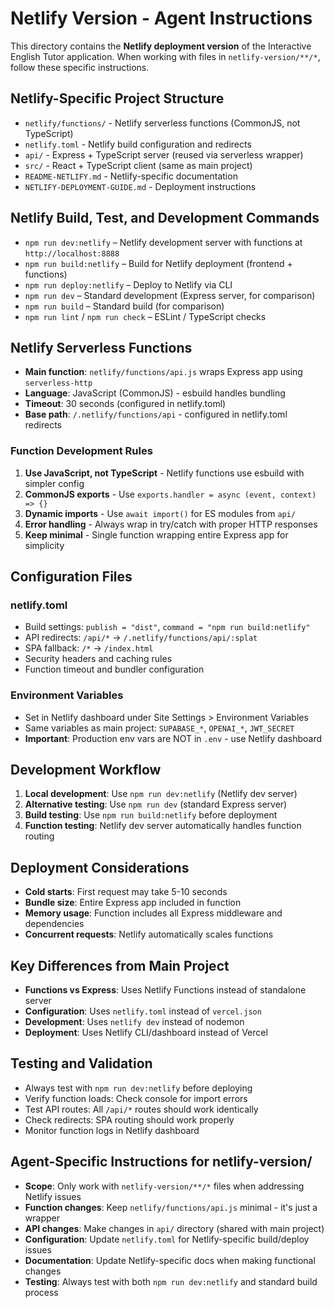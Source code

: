 # Netlify Version - Agent Instructions

This directory contains the **Netlify deployment version** of the Interactive English Tutor application. When working with files in `netlify-version/**/*`, follow these specific instructions.

## Netlify-Specific Project Structure

- `netlify/functions/` - Netlify serverless functions (CommonJS, not TypeScript)
- `netlify.toml` - Netlify build configuration and redirects
- `api/` - Express + TypeScript server (reused via serverless wrapper)
- `src/` - React + TypeScript client (same as main project)
- `README-NETLIFY.md` - Netlify-specific documentation
- `NETLIFY-DEPLOYMENT-GUIDE.md` - Deployment instructions

## Netlify Build, Test, and Development Commands

- `npm run dev:netlify` – Netlify development server with functions at `http://localhost:8888`
- `npm run build:netlify` – Build for Netlify deployment (frontend + functions)
- `npm run deploy:netlify` – Deploy to Netlify via CLI
- `npm run dev` – Standard development (Express server, for comparison)
- `npm run build` – Standard build (for comparison)
- `npm run lint` / `npm run check` – ESLint / TypeScript checks

## Netlify Serverless Functions

- **Main function**: `netlify/functions/api.js` wraps Express app using `serverless-http`
- **Language**: JavaScript (CommonJS) - esbuild handles bundling
- **Timeout**: 30 seconds (configured in netlify.toml)
- **Base path**: `/.netlify/functions/api` - configured in netlify.toml redirects

### Function Development Rules

1. **Use JavaScript, not TypeScript** - Netlify functions use esbuild with simpler config
2. **CommonJS exports** - Use `exports.handler = async (event, context) => {}`
3. **Dynamic imports** - Use `await import()` for ES modules from `api/`
4. **Error handling** - Always wrap in try/catch with proper HTTP responses
5. **Keep minimal** - Single function wrapping entire Express app for simplicity

## Configuration Files

### netlify.toml
- Build settings: `publish = "dist"`, `command = "npm run build:netlify"`
- API redirects: `/api/*` → `/.netlify/functions/api/:splat`
- SPA fallback: `/*` → `/index.html`
- Security headers and caching rules
- Function timeout and bundler configuration

### Environment Variables
- Set in Netlify dashboard under Site Settings > Environment Variables
- Same variables as main project: `SUPABASE_*`, `OPENAI_*`, `JWT_SECRET`
- **Important**: Production env vars are NOT in `.env` - use Netlify dashboard

## Development Workflow

1. **Local development**: Use `npm run dev:netlify` (Netlify dev server)
2. **Alternative testing**: Use `npm run dev` (standard Express server)
3. **Build testing**: Use `npm run build:netlify` before deployment
4. **Function testing**: Netlify dev server automatically handles function routing

## Deployment Considerations

- **Cold starts**: First request may take 5-10 seconds
- **Bundle size**: Entire Express app included in function
- **Memory usage**: Function includes all Express middleware and dependencies
- **Concurrent requests**: Netlify automatically scales functions

## Key Differences from Main Project

- **Functions vs Express**: Uses Netlify Functions instead of standalone server
- **Configuration**: Uses `netlify.toml` instead of `vercel.json`
- **Development**: Uses `netlify dev` instead of nodemon
- **Deployment**: Uses Netlify CLI/dashboard instead of Vercel

## Testing and Validation

- Always test with `npm run dev:netlify` before deploying
- Verify function loads: Check console for import errors
- Test API routes: All `/api/*` routes should work identically
- Check redirects: SPA routing should work properly
- Monitor function logs in Netlify dashboard

## Agent-Specific Instructions for netlify-version/

- **Scope**: Only work with `netlify-version/**/*` files when addressing Netlify issues
- **Function changes**: Keep `netlify/functions/api.js` minimal - it's just a wrapper
- **API changes**: Make changes in `api/` directory (shared with main project)
- **Configuration**: Update `netlify.toml` for Netlify-specific build/deploy issues
- **Documentation**: Update Netlify-specific docs when making functional changes
- **Testing**: Always test with both `npm run dev:netlify` and standard build process
